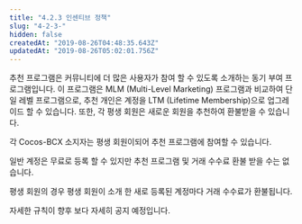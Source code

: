 ```yaml
---
title: "4.2.3 인센티브 정책"
slug: "4-2-3-"
hidden: false
createdAt: "2019-08-26T04:48:35.643Z"
updatedAt: "2019-08-26T05:02:01.756Z"
---
```

추천 프로그램은 커뮤니티에 더 많은 사용자가 참여 할 수 있도록 소개하는 동기 부여 프로그램입니다. 이 프로그램은 MLM (Multi-Level Marketing) 프로그램과 비교하여 단일 레벨 프로그램으로, 추천 개인은 계정을 LTM (Lifetime Membership)으로 업그레이드 할 수 있습니다. 또한, 각 평생 회원은 새로운 회원을 추천하여 환불받을 수 있습니다.

각 Cocos-BCX 소지자는 평생 회원이되어 추천 프로그램에 참여할 수 있습니다. 

일반 계정은 무료로 등록 할 수 있지만 추천 프로그램 및 거래 수수료 환불 받을 수는 없습니다.

평생 회원의 경우 평생 회원이 소개 한 새로 등록된 계정마다 거래 수수료가 환불됩니다.

자세한 규칙이 향후 보다 자세히 공지 예정입니다.